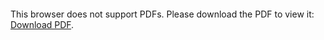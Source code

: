 <object data="christ-in-song/CIS1908pdfs/698.pdf" type="application/pdf" width="100%" height="1024px">
    <embed src="christ-in-song/CIS1908pdfs/698.pdf">
        <p>This browser does not support PDFs. Please download the PDF to view it: <a href="christ-in-song/CIS1908pdfs/698.pdf">Download PDF</a>.</p>
    </embed>
</object>

